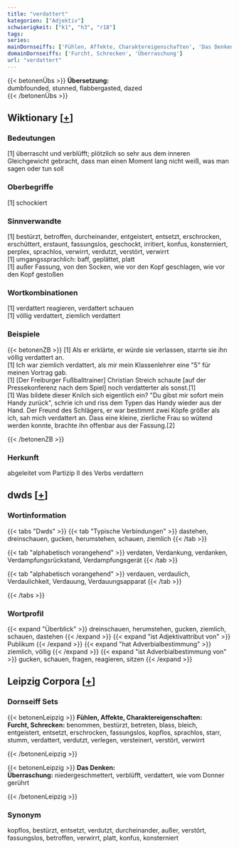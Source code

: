 ```yaml
---
title: "verdattert"
kategorien: ["Adjektiv"]
schwierigkeit: ["k1", "h3", "r18"]
tags:
series:
mainDornseiffs: ['Fühlen, Affekte, Charaktereigenschaften', 'Das Denken']
domainDornseiffs: ['Furcht, Schrecken', 'Überraschung']
url: "verdattert"
---
```


{{< betonenÜbs >}}
**Übersetzung:**  
dumbfounded, stunned, flabbergasted, dazed  
{{< /betonenÜbs >}}

## Wiktionary [[+](https://de.wiktionary.org/wiki/verdattert)]

### Bedeutungen
[1] überrascht und verblüfft; plötzlich so sehr aus dem inneren Gleichgewicht gebracht, dass man einen Moment lang nicht weiß, was man sagen oder tun soll  

### Oberbegriffe
[1] schockiert  

### Sinnverwandte
[1] bestürzt, betroffen, durcheinander, entgeistert, entsetzt, erschrocken, erschüttert, erstaunt, fassungslos, geschockt, irritiert, konfus, konsterniert, perplex, sprachlos, verwirrt, verdutzt, verstört, verwirrt  
[1] umgangssprachlich: baff, geplättet, platt  
[1] außer Fassung, von den Socken, wie vor den Kopf geschlagen, wie vor den Kopf gestoßen  

### Wortkombinationen
[1] verdattert reagieren, verdattert schauen  
[1] völlig verdattert, ziemlich verdattert  

### Beispiele
{{< betonenZB >}}
[1] Als er erklärte, er würde sie verlassen, starrte sie ihn völlig verdattert an.  
[1] Ich war ziemlich verdattert, als mir mein Klassenlehrer eine "5" für meinen Vortrag gab.  
[1] [Der Freiburger Fußballtrainer] Christian Streich schaute [auf der Pressekonferenz nach dem Spiel] noch verdatterter als sonst.[1]  
[1] Was bildete dieser Knilch sich eigentlich ein? "Du gibst mir sofort mein Handy zurück", schrie ich und riss dem Typen das Handy wieder aus der Hand. Der Freund des Schlägers, er war bestimmt zwei Köpfe größer als ich, sah mich verdattert an. Dass eine kleine, zierliche Frau so wütend werden konnte, brachte ihn offenbar aus der Fassung.[2]  

{{< /betonenZB >}}
### Herkunft
abgeleitet vom Partizip II des Verbs verdattern  



## dwds [[+](https://www.dwds.de/wb/verdattert)]

### Wortinformation
{{< tabs "Dwds" >}}
{{< tab "Typische Verbindungen" >}}
dastehen, dreinschauen, gucken, herumstehen, schauen, ziemlich
{{< /tab >}}

{{< tab "alphabetisch vorangehend" >}}
verdaten, Verdankung, verdanken, Verdampfungsrückstand, Verdampfungsgerät
{{< /tab >}}

{{< tab "alphabetisch vorangehend" >}}
verdauen, verdaulich, Verdaulichkeit, Verdauung, Verdauungsapparat
{{< /tab >}}

{{< /tabs >}}

### Wortprofil
{{< expand "Überblick" >}} dreinschauen, herumstehen, gucken, ziemlich, schauen, dastehen {{< /expand >}}
{{< expand "ist Adjektivattribut von" >}} Publikum {{< /expand >}}
{{< expand "hat Adverbialbestimmung" >}} ziemlich, völlig {{< /expand >}}
{{< expand "ist Adverbialbestimmung von" >}} gucken, schauen, fragen, reagieren, sitzen {{< /expand >}}

## Leipzig Corpora [[+](https://corpora.uni-leipzig.de/en/res?word=verdattert&corpusId=deu_newscrawl-public_2018)]

### Dornseiff Sets
{{< betonenLeipzig >}}
**Fühlen, Affekte, Charaktereigenschaften:**  
**Furcht, Schrecken:** benommen, bestürzt, betreten, blass, bleich, entgeistert, entsetzt, erschrocken, fassungslos, kopflos, sprachlos, starr, stumm, verdattert, verdutzt, verlegen, versteinert, verstört, verwirrt  

{{< /betonenLeipzig >}}


{{< betonenLeipzig >}}
**Das Denken:**  
**Überraschung:** niedergeschmettert, verblüfft, verdattert, wie vom Donner gerührt  

{{< /betonenLeipzig >}}

### Synonym
kopflos, bestürzt, entsetzt, verdutzt, durcheinander, außer, verstört, fassungslos, betroffen, verwirrt, platt, konfus, konsterniert

